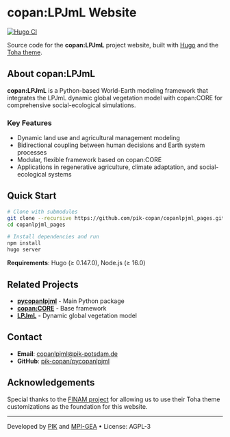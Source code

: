 # copan:LPJmL Website

[![Hugo CI](https://github.com/pik-copan/copanlpjml_pages/actions/workflows/gh-pages.yml/badge.svg)](https://github.com/pik-copan/copanlpjml_pages/actions/workflows/gh-pages.yml)

Source code for the **copan:LPJmL** project website, built with [Hugo](https://gohugo.io/) and the [Toha theme](https://github.com/hugo-toha/toha).

## About copan:LPJmL

**copan:LPJmL** is a Python-based World-Earth modeling framework that integrates the LPJmL dynamic global vegetation model with copan:CORE for comprehensive social-ecological simulations.

### Key Features
- Dynamic land use and agricultural management modeling
- Bidirectional coupling between human decisions and Earth system processes
- Modular, flexible framework based on copan:CORE
- Applications in regenerative agriculture, climate adaptation, and social-ecological systems

## Quick Start

```bash
# Clone with submodules
git clone --recursive https://github.com/pik-copan/copanlpjml_pages.git
cd copanlpjml_pages

# Install dependencies and run
npm install
hugo server
```

**Requirements**: Hugo (≥ 0.147.0), Node.js (≥ 16.0)

## Related Projects
- **[pycopanlpjml](https://github.com/pik-copan/pycopanlpjml)** - Main Python package
- **[copan:CORE](https://github.com/pik-copan/pycopancore)** - Base framework  
- **[LPJmL](https://github.com/pik-lpjml/LPJmL/)** - Dynamic global vegetation model

## Contact
- **Email**: [copanlpjml@pik-potsdam.de](mailto:copanlpjml@pik-potsdam.de)
- **GitHub**: [pik-copan/pycopanlpjml](https://github.com/pik-copan/pycopanlpjml)

## Acknowledgements
Special thanks to the [FINAM project](https://finam.pages.ufz.de/) for allowing us to use their Toha theme customizations as the foundation for this website.

---

Developed by [PIK](https://www.pik-potsdam.de/) and [MPI-GEA](https://www.gea.mpg.de/) • License: AGPL-3
